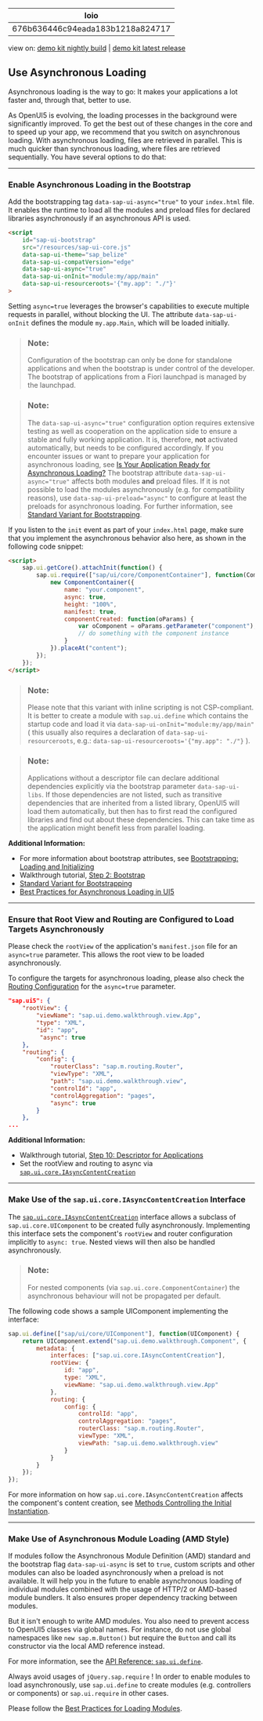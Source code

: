 <!-- loio676b636446c94eada183b1218a824717 -->

| loio |
| -----|
| 676b636446c94eada183b1218a824717 |

<div id="loio">

view on: [demo kit nightly build](https://openui5nightly.hana.ondemand.com/#/topic/676b636446c94eada183b1218a824717) | [demo kit latest release](https://openui5.hana.ondemand.com/#/topic/676b636446c94eada183b1218a824717)</div>

## Use Asynchronous Loading

Asynchronous loading is the way to go: It makes your applications a lot faster and, through that, better to use.

As OpenUI5 is evolving, the loading processes in the background were significantly improved. To get the best out of these changes in the core and to speed up your app, we recommend that you switch on asynchronous loading. With asynchronous loading, files are retrieved in parallel. This is much quicker than synchronous loading, where files are retrieved sequentially. You have several options to do that:

***

<a name="loio676b636446c94eada183b1218a824717__section_EALB"/>

### Enable Asynchronous Loading in the Bootstrap

Add the bootstrapping tag `data-sap-ui-async="true"` to your `index.html` file. It enables the runtime to load all the modules and preload files for declared libraries asynchronously if an asynchronous API is used.

``` html
<script 
	id="sap-ui-bootstrap"
	src="/resources/sap-ui-core.js"
	data-sap-ui-theme="sap_belize"
	data-sap-ui-compatVersion="edge"
	data-sap-ui-async="true"
	data-sap-ui-onInit="module:my/app/main"
	data-sap-ui-resourceroots='{"my.app": "./"}'
>
```

Setting `async=true` leverages the browser's capabilities to execute multiple requests in parallel, without blocking the UI. The attribute `data-sap-ui-onInit` defines the module `my.app.Main`, which will be loaded initially.

> ### Note:  
> Configuration of the bootstrap can only be done for standalone applications and when the bootstrap is under control of the developer. The bootstrap of applications from a Fiori launchpad is managed by the launchpad.

> ### Note:  
> The `data-sap-ui-async="true"` configuration option requires extensive testing as well as cooperation on the application side to ensure a stable and fully working application. It is, therefore, **not** activated automatically, but needs to be configured accordingly. If you encounter issues or want to prepare your application for asynchronous loading, see [Is Your Application Ready for Asynchronous Loading?](Is_Your_Application_Ready_for_Asynchronous_Loading_493a15a.md) The bootstrap attribute `data-sap-ui-async="true"` affects both modules **and** preload files. If it is not possible to load the modules asynchronously \(e.g. for compatibility reasons\), use `data-sap-ui-preload="async"` to configure at least the preloads for asynchronous loading. For further information, see [Standard Variant for Bootstrapping](Standard_Variant_for_Bootstrapping_91f1f45.md).

If you listen to the `init` event as part of your `index.html` page, make sure that you implement the asynchronous behavior also here, as shown in the following code snippet:

``` html
<script>
	sap.ui.getCore().attachInit(function() {
		sap.ui.require(["sap/ui/core/ComponentContainer"], function(ComponentContainer) {
			new ComponentContainer({
				name: "your.component",
				async: true,
				height: "100%",
				manifest: true,
				componentCreated: function(oParams) {
					var oComponent = oParams.getParameter("component");
					// do something with the component instance
				}
			}).placeAt("content");
		});
	});
</script>
```

> ### Note:  
> Please note that this variant with inline scripting is not CSP-compliant. It is better to create a module with `sap.ui.define` which contains the startup code and load it via `data-sap-ui-onInit="module:my/app/main"` \( this usually also requires a declaration of `data-sap-ui-resourceroots`, e.g.: `data-sap-ui-resourceroots='{"my.app": "./"}` \).

> ### Note:  
> Applications without a descriptor file can declare additional dependencies explicitly via the bootstrap parameter `data-sap-ui-libs`. If those dependencies are not listed, such as transitive dependencies that are inherited from a listed library, OpenUI5 will load them automatically, but then has to first read the configured libraries and find out about these dependencies. This can take time as the application might benefit less from parallel loading.

**Additional Information:**

-   For more information about bootstrap attributes, see [Bootstrapping: Loading and Initializing](Bootstrapping_Loading_and_Initializing_a04b0d1.md)
-   Walkthrough tutorial, [Step 2: Bootstrap](Step_2_Bootstrap_fe12df2.md)
-   [Standard Variant for Bootstrapping](Standard_Variant_for_Bootstrapping_91f1f45.md)
-   [Best Practices for Asynchronous Loading in UI5](https://blogs.sap.com/2018/12/18/ui5ers-buzz-41-best-practices-for-async-loading-in-ui5/)

***

<a name="loio676b636446c94eada183b1218a824717__section_RootViewRoutingConfiguration"/>

### Ensure that Root View and Routing are Configured to Load Targets Asynchronously

Please check the `rootView` of the application's `manifest.json` file for an `async=true` parameter. This allows the root view to be loaded asynchronously.

To configure the targets for asynchronous loading, please also check the [Routing Configuration](Routing_Configuration_9023130.md) for the `async=true` parameter.

``` json
"sap.ui5": {
	"rootView": {
        "viewName": "sap.ui.demo.walkthrough.view.App",
        "type": "XML",
        "id": "app",
         "async": true
    },
    "routing": {
        "config": {
            "routerClass": "sap.m.routing.Router",
            "viewType": "XML",
            "path": "sap.ui.demo.walkthrough.view",
            "controlId": "app",
            "controlAggregation": "pages",
            "async": true
        }
    },
...
```

**Additional Information:**

-   Walkthrough tutorial, [Step 10: Descriptor for Applications](Step_10_Descriptor_for_Applications_8f93bf2.md)
-   Set the rootView and routing to async via [`sap.ui.core.IAsyncContentCreation`](https://openui5.hana.ondemand.com/#/api/sap.ui.core.IAsyncContentCreation)

***

<a name="loio676b636446c94eada183b1218a824717__section_AsyncInterface"/>

### Make Use of the `sap.ui.core.IAsyncContentCreation` Interface

The [`sap.ui.core.IAsyncContentCreation`](https://openui5.hana.ondemand.com/#/api/sap.ui.core.IAsyncContentCreation) interface allows a subclass of `sap.ui.core.UIComponent` to be created fully asynchronously. Implementing this interface sets the component's `rootView` and router configuration implicitly to `async: true`. Nested views will then also be handled asynchronously.

> ### Note:  
> For nested components \(via `sap.ui.core.ComponentContainer`\) the asynchronous behaviour will not be propagated per default.

The following code shows a sample UIComponent implementing the interface:

``` js
sap.ui.define(["sap/ui/core/UIComponent"], function(UIComponent) {
	return UIComponent.extend("sap.ui.demo.walkthrough.Component", {
		metadata: {
			interfaces: ["sap.ui.core.IAsyncContentCreation"],
			rootView: {
				id: "app",
				type: "XML",
				viewName: "sap.ui.demo.walkthrough.view.App"
			},
			routing: {
				config: {
					controlId: "app",
					controlAggregation: "pages",
					routerClass: "sap.m.routing.Router",
					viewType: "XML",
					viewPath: "sap.ui.demo.walkthrough.view"
				}
			}
		}
	});
});
```

For more information on how `sap.ui.core.IAsyncContentCreation` affects the component's content creation, see [Methods Controlling the Initial Instantiation](Methods_Controlling_the_Initial_Instantiation_b430345.md).

***

<a name="loio676b636446c94eada183b1218a824717__section_AsyncModuleLoading"/>

### Make Use of Asynchronous Module Loading \(AMD Style\)

If modules follow the Asynchronous Module Definition \(AMD\) standard and the bootstrap flag `data-sap-ui-async` is set to `true`, custom scripts and other modules can also be loaded asynchronously when a preload is not available. It will help you in the future to enable asynchronous loading of individual modules combined with the usage of HTTP/2 or AMD-based module bundlers. It also ensures proper dependency tracking between modules.

But it isn't enough to write AMD modules. You also need to prevent access to OpenUI5 classes via global names. For instance, do not use global namespaces like `new sap.m.Button()` but require the `Button` and call its constructor via the local AMD reference instead.

 For more information, see the [API Reference: `sap.ui.define`](https://openui5.hana.ondemand.com/#/api/sap.ui/methods/sap.ui.define). 

Always avoid usages of `jQuery.sap.require` ! In order to enable modules to load asynchronously, use `sap.ui.define` to create modules \(e.g. controllers or components\) or `sap.ui.require` in other cases.

Please follow the [Best Practices for Loading Modules](Best_Practices_for_Loading_Modules_00737d6.md).

